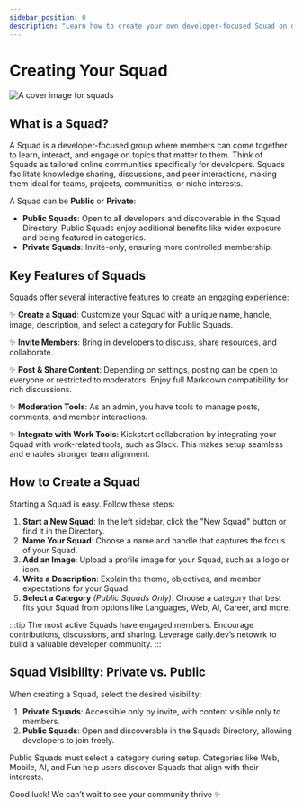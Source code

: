 ```yaml
---
sidebar_position: 0
description: "Learn how to create your own developer-focused Squad on daily.dev. Customize, invite members, and foster a collaborative community."
---
```


# Creating Your Squad

![A cover image for squads](https://daily-now-res.cloudinary.com/image/upload/v1690467943/docs/Update%20July%202023/-_Private_squads_v3_2.png)

## What is a Squad?

A Squad is a developer-focused group where members can come together to learn, interact, and engage on topics that matter to them. Think of Squads as tailored online communities specifically for developers. Squads facilitate knowledge sharing, discussions, and peer interactions, making them ideal for teams, projects, communities, or niche interests.

A Squad can be **Public** or **Private**:
- **Public Squads**: Open to all developers and discoverable in the Squad Directory. Public Squads enjoy additional benefits like wider exposure and being featured in categories.
- **Private Squads**: Invite-only, ensuring more controlled membership.

## Key Features of Squads

Squads offer several interactive features to create an engaging experience:

✨ **Create a Squad**: Customize your Squad with a unique name, handle, image, description, and select a category for Public Squads.

✨ **Invite Members**: Bring in developers to discuss, share resources, and collaborate.

✨ **Post & Share Content**: Depending on settings, posting can be open to everyone or restricted to moderators. Enjoy full Markdown compatibility for rich discussions.

✨ **Moderation Tools**: As an admin, you have tools to manage posts, comments, and member interactions. 

✨ **Integrate with Work Tools**: Kickstart collaboration by integrating your Squad with work-related tools, such as Slack. This makes setup seamless and enables stronger team alignment.

## How to Create a Squad

Starting a Squad is easy. Follow these steps:

1. **Start a New Squad**: In the left sidebar, click the "New Squad" button or find it in the Directory.
2. **Name Your Squad**: Choose a name and handle that captures the focus of your Squad.
3. **Add an Image**: Upload a profile image for your Squad, such as a logo or icon.
4. **Write a Description**: Explain the theme, objectives, and member expectations for your Squad.
5. **Select a Category** *(Public Squads Only)*: Choose a category that best fits your Squad from options like Languages, Web, AI, Career, and more.

:::tip
The most active Squads have engaged members. Encourage contributions, discussions, and sharing. Leverage daily.dev’s netowrk to build a valuable developer community.
:::

## Squad Visibility: Private vs. Public

When creating a Squad, select the desired visibility:

1. **Private Squads**: Accessible only by invite, with content visible only to members.
2. **Public Squads**: Open and discoverable in the Squads Directory, allowing developers to join freely. 

Public Squads must select a category during setup. Categories like Web, Mobile, AI, and Fun help users discover Squads that align with their interests.

Good luck! We can’t wait to see your community thrive ✨